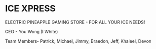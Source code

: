 # ICE XPRESS
ELECTRIC PINEAPPLE GAMING STORE - 
FOR ALL YOUR ICE NEEDS!

CEO - 
You Wong (I White)

Team Members- 
Patrick,
Michael,
Jimmy,
Braedon,
Jeff,
Khaleel,
Devon
